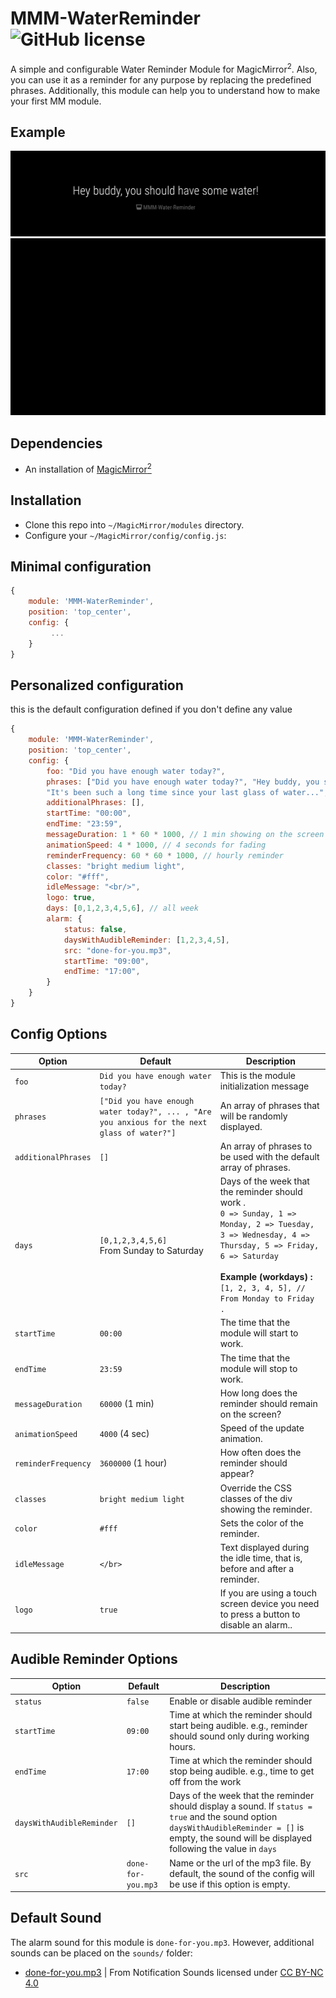 # MMM-WaterReminder ![GitHub license](https://img.shields.io/badge/license-MIT-blue.svg?style=flat)

A simple and configurable Water Reminder Module for MagicMirror<sup>2</sup>. Also, you can use it as a reminder for any purpose by replacing the predefined phrases. Additionally, this module can help you to understand how to make your first MM module.
## Example

![Module design](.github/screenshot.png)  
![Module working](.github/working.gif)  



## Dependencies

* An installation of [MagicMirror<sup>2</sup>](https://github.com/MichMich/MagicMirror)

## Installation

* Clone this repo into `~/MagicMirror/modules` directory.
* Configure your `~/MagicMirror/config/config.js`:

## Minimal configuration
```js
{
    module: 'MMM-WaterReminder',
    position: 'top_center',
    config: {
         ...
    }
}
```

## Personalized configuration
this is the default configuration defined if you don't define any value
```js
{
    module: 'MMM-WaterReminder',
    position: 'top_center',
    config: {
        foo: "Did you have enough water today?",
        phrases: ["Did you have enough water today?", "Hey buddy, you should have some water!","Drink water, bro.","'Better to have stones in the way than in the Kidneys: Drink water!'",
        "It's been such a long time since your last glass of water...","Water! Water! Water!","Are you anxious for the next glass of water?"],
        additionalPhrases: [],
        startTime: "00:00",
        endTime: "23:59",
        messageDuration: 1 * 60 * 1000, // 1 min showing on the screen
        animationSpeed: 4 * 1000, // 4 seconds for fading
        reminderFrequency: 60 * 60 * 1000, // hourly reminder
        classes: "bright medium light",
        color: "#fff",
        idleMessage: "<br/>",
        logo: true,
        days: [0,1,2,3,4,5,6], // all week
        alarm: {
            status: false, 
            daysWithAudibleReminder: [1,2,3,4,5],
            src: "done-for-you.mp3",
            startTime: "09:00",
            endTime: "17:00",
        }
    }
}
```
## Config Options

| **Option** | **Default** | **Description** |
| --- | --- | --- |
| `foo` | `Did you have enough water today?` | This is the module initialization message
| `phrases` | `["Did you have enough water today?", ... , "Are you anxious for the next glass of water?"]` | An array of phrases that will be randomly displayed. 
| `additionalPhrases` | `[]` | An array of phrases to be used with the default array of phrases. 
| `days` | `[0,1,2,3,4,5,6]` <br/> From Sunday to Saturday  | Days of the week that the reminder should work . <br/>``0 => Sunday, 1 => Monday, 2 => Tuesday, 3 => Wednesday, 4 => Thursday, 5 => Friday, 6 => Saturday``<br/><br/> **Example (workdays) :** ``[1, 2, 3, 4, 5], // From Monday to Friday .`` |
| `startTime` | `00:00` | The time that the module will start to work. 
| `endTime` | `23:59` | The time that the module will stop to work. 
| `messageDuration` | `60000` (1 min) |  How long does the reminder should remain on the screen?  
| `animationSpeed` | `4000` (4 sec) | Speed of the update animation. 
| `reminderFrequency` | `3600000` (1 hour) | How often does the reminder should appear?
| `classes` | `bright medium light` | Override the CSS classes of the div showing the reminder.
| `color` | `#fff` | Sets the color of the reminder.
| `idleMessage` | `</br>` | Text displayed during the idle time, that is, before and after a reminder. 
| `logo` | `true` | If you are using a touch screen device you need to press a button to disable an alarm.. |


##  Audible Reminder Options

| **Option** | **Default** | **Description** |
| --- | --- | --- |
| `status` | `false` | Enable or disable audible reminder |
| `startTime` | `09:00` | Time at which the reminder should start being audible. e.g.,  reminder should sound only during working hours. |
| `endTime` | `17:00` | Time at which the reminder should stop being audible. e.g., time to get off from the work |
| `daysWithAudibleReminder` | `[]` | Days of the week that the reminder should display a sound. If  `status = true` and the sound option `daysWithAudibleReminder = []` is empty, the sound will be displayed following the value in `days` |
| `src` | `done-for-you.mp3` | Name or the url of the mp3 file. By default, the sound of the config will be use if this option is empty. |


## Default Sound

The alarm sound for this module is `done-for-you.mp3`. However, additional sounds can be placed on the `sounds/` folder:

* [done-for-you.mp3](https://notificationsounds.com/notification-sounds/done-for-you-612) | From Notification Sounds licensed under [CC BY-NC 4.0](https://creativecommons.org/licenses/by-nc/4.0/)

